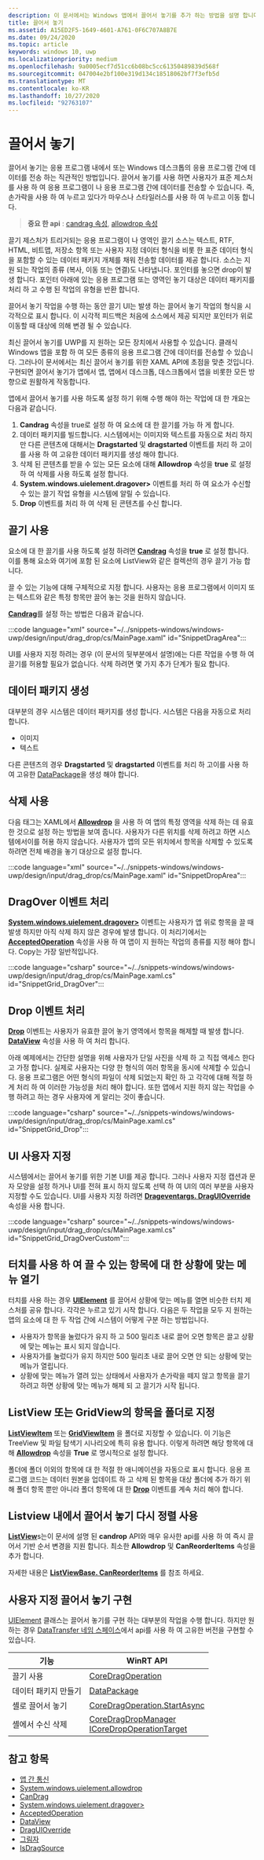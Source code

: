 ```yaml
---
description: 이 문서에서는 Windows 앱에서 끌어서 놓기를 추가 하는 방법을 설명 합니다.
title: 끌어서 놓기
ms.assetid: A15ED2F5-1649-4601-A761-0F6C707A8B7E
ms.date: 09/24/2020
ms.topic: article
keywords: windows 10, uwp
ms.localizationpriority: medium
ms.openlocfilehash: 9a0005ecf7d51cc6b08bc5cc61350489839d568f
ms.sourcegitcommit: 047004e2bf100e319d134c18518062bf7f3efb5d
ms.translationtype: MT
ms.contentlocale: ko-KR
ms.lasthandoff: 10/27/2020
ms.locfileid: "92763107"
---
```

# <a name="drag-and-drop"></a>끌어서 놓기

끌어서 놓기는 응용 프로그램 내에서 또는 Windows 데스크톱의 응용 프로그램 간에 데이터를 전송 하는 직관적인 방법입니다. 끌어서 놓기를 사용 하면 사용자가 표준 제스처를 사용 하 여 응용 프로그램이 나 응용 프로그램 간에 데이터를 전송할 수 있습니다. 즉, 손가락을 사용 하 여 누르고 있다가 마우스나 스타일러스를 사용 하 여 누르고 이동 합니다.

> **중요 한 api** : [candrag 속성](/uwp/api/windows.ui.xaml.uielement.candrag), [allowdrop 속성](/uwp/api/windows.ui.xaml.uielement.allowdrop) 

끌기 제스처가 트리거되는 응용 프로그램이 나 영역인 끌기 소스는 텍스트, RTF, HTML, 비트맵, 저장소 항목 또는 사용자 지정 데이터 형식을 비롯 한 표준 데이터 형식을 포함할 수 있는 데이터 패키지 개체를 채워 전송할 데이터를 제공 합니다. 소스는 지원 되는 작업의 종류 (복사, 이동 또는 연결)도 나타냅니다. 포인터를 놓으면 drop이 발생 합니다. 포인터 아래에 있는 응용 프로그램 또는 영역인 놓기 대상은 데이터 패키지를 처리 하 고 수행 된 작업의 유형을 반환 합니다.

끌어서 놓기 작업을 수행 하는 동안 끌기 UI는 발생 하는 끌어서 놓기 작업의 형식을 시각적으로 표시 합니다. 이 시각적 피드백은 처음에 소스에서 제공 되지만 포인터가 위로 이동할 때 대상에 의해 변경 될 수 있습니다.

최신 끌어서 놓기를 UWP를 지 원하는 모든 장치에서 사용할 수 있습니다. 클래식 Windows 앱을 포함 하 여 모든 종류의 응용 프로그램 간에 데이터를 전송할 수 있습니다. 그러나이 문서에서는 최신 끌어서 놓기를 위한 XAML API에 초점을 맞춘 것입니다. 구현되면 끌어서 놓기가 앱에서 앱, 앱에서 데스크톱, 데스크톱에서 앱을 비롯한 모든 방향으로 원활하게 작동합니다.

앱에서 끌어서 놓기를 사용 하도록 설정 하기 위해 수행 해야 하는 작업에 대 한 개요는 다음과 같습니다.

1. **Candrag** 속성을 true로 설정 하 여 요소에 대 한 끌기를 가능 하 게 합니다.  
2. 데이터 패키지를 빌드합니다. 시스템에서는 이미지와 텍스트를 자동으로 처리 하지만 다른 콘텐츠에 대해서는 **Dragstarted** 및 **dragstarted** 이벤트를 처리 하 고이를 사용 하 여 고유한 데이터 패키지를 생성 해야 합니다. 
3. 삭제 된 콘텐츠를 받을 수 있는 모든 요소에 대해 **Allowdrop** 속성을 **true** 로 설정 하 여 삭제를 사용 하도록 설정 합니다. 
4. **System.windows.uielement.dragover>** 이벤트를 처리 하 여 요소가 수신할 수 있는 끌기 작업 유형을 시스템에 알릴 수 있습니다. 
5. **Drop** 이벤트를 처리 하 여 삭제 된 콘텐츠를 수신 합니다. 



## <a name="enable-dragging"></a>끌기 사용

요소에 대 한 끌기를 사용 하도록 설정 하려면 [**Candrag**](/uwp/api/windows.ui.xaml.uielement.candrag) 속성을 **true** 로 설정 합니다. 이를 통해 요소와 여기에 포함 된 요소에 ListView와 같은 컬렉션의 경우 끌기 가능 합니다.

끌 수 있는 기능에 대해 구체적으로 지정 합니다. 사용자는 응용 프로그램에서 이미지 또는 텍스트와 같은 특정 항목만 끌어 놓는 것을 원하지 않습니다. 

[**Candrag**](/uwp/api/windows.ui.xaml.uielement.candrag)를 설정 하는 방법은 다음과 같습니다.

:::code language="xml" source="~/../snippets-windows/windows-uwp/design/input/drag_drop/cs/MainPage.xaml" id="SnippetDragArea":::

UI를 사용자 지정 하려는 경우 (이 문서의 뒷부분에서 설명)에는 다른 작업을 수행 하 여 끌기를 허용할 필요가 없습니다. 삭제 하려면 몇 가지 추가 단계가 필요 합니다.

## <a name="construct-a-data-package"></a>데이터 패키지 생성 

대부분의 경우 시스템은 데이터 패키지를 생성 합니다. 시스템은 다음을 자동으로 처리 합니다.
* 이미지
* 텍스트 

다른 콘텐츠의 경우 **Dragstarted** 및 **dragstarted** 이벤트를 처리 하 고이를 사용 하 여 고유한 [DataPackage](/uwp/api/windows.applicationmodel.datatransfer.datapackage)을 생성 해야 합니다.

## <a name="enable-dropping"></a>삭제 사용

다음 태그는 XAML에서 [**Allowdrop**](/uwp/api/windows.ui.xaml.uielement.allowdrop) 을 사용 하 여 앱의 특정 영역을 삭제 하는 데 유효한 것으로 설정 하는 방법을 보여 줍니다. 사용자가 다른 위치를 삭제 하려고 하면 시스템에서이를 허용 하지 않습니다. 사용자가 앱의 모든 위치에서 항목을 삭제할 수 있도록 하려면 전체 배경을 놓기 대상으로 설정 합니다.

:::code language="xml" source="~/../snippets-windows/windows-uwp/design/input/drag_drop/cs/MainPage.xaml" id="SnippetDropArea":::


## <a name="handle-the-dragover-event"></a>DragOver 이벤트 처리

[**System.windows.uielement.dragover>**](/uwp/api/windows.ui.xaml.uielement.dragover) 이벤트는 사용자가 앱 위로 항목을 끌 때 발생 하지만 아직 삭제 하지 않은 경우에 발생 합니다. 이 처리기에서는 [**AcceptedOperation**](/uwp/api/windows.ui.xaml.drageventargs.acceptedoperation) 속성을 사용 하 여 앱이 지 원하는 작업의 종류를 지정 해야 합니다. Copy는 가장 일반적입니다.

:::code language="csharp" source="~/../snippets-windows/windows-uwp/design/input/drag_drop/cs/MainPage.xaml.cs" id="SnippetGrid_DragOver":::

## <a name="process-the-drop-event"></a>Drop 이벤트 처리

[**Drop**](/uwp/api/windows.ui.xaml.uielement.drop) 이벤트는 사용자가 유효한 끌어 놓기 영역에서 항목을 해제할 때 발생 합니다. [**DataView**](/uwp/api/windows.ui.xaml.drageventargs.dataview) 속성을 사용 하 여 처리 합니다.

아래 예제에서는 간단한 설명을 위해 사용자가 단일 사진을 삭제 하 고 직접 액세스 한다고 가정 합니다. 실제로 사용자는 다양 한 형식의 여러 항목을 동시에 삭제할 수 있습니다. 응용 프로그램은 어떤 형식의 파일이 삭제 되었는지 확인 하 고 각각에 대해 적절 하 게 처리 하 여 이러한 가능성을 처리 해야 합니다. 또한 앱에서 지원 하지 않는 작업을 수행 하려고 하는 경우 사용자에 게 알리는 것이 좋습니다.

:::code language="csharp" source="~/../snippets-windows/windows-uwp/design/input/drag_drop/cs/MainPage.xaml.cs" id="SnippetGrid_Drop":::

## <a name="customize-the-ui"></a>UI 사용자 지정

시스템에서는 끌어서 놓기를 위한 기본 UI를 제공 합니다. 그러나 사용자 지정 캡션과 문자 모양을 설정 하거나 UI를 전혀 표시 하지 않도록 선택 하 여 UI의 여러 부분을 사용자 지정할 수도 있습니다. UI를 사용자 지정 하려면 [**Drageventargs. DragUIOverride**](/uwp/api/windows.ui.xaml.drageventargs.draguioverride) 속성을 사용 합니다.

:::code language="csharp" source="~/../snippets-windows/windows-uwp/design/input/drag_drop/cs/MainPage.xaml.cs" id="SnippetGrid_DragOverCustom":::

## <a name="open-a-context-menu-on-an-item-you-can-drag-with-touch"></a>터치를 사용 하 여 끌 수 있는 항목에 대 한 상황에 맞는 메뉴 열기

터치를 사용 하는 경우 [**UIElement**](/uwp/api/Windows.UI.Xaml.UIElement) 를 끌어서 상황에 맞는 메뉴를 열면 비슷한 터치 제스처를 공유 합니다. 각각은 누르고 있기 시작 합니다. 다음은 두 작업을 모두 지 원하는 앱의 요소에 대 한 두 작업 간에 시스템이 어떻게 구분 하는 방법입니다. 

* 사용자가 항목을 눌렀다가 유지 하 고 500 밀리초 내로 끌어 오면 항목은 끌고 상황에 맞는 메뉴는 표시 되지 않습니다. 
* 사용자가를 눌렀다가 유지 하지만 500 밀리초 내로 끌어 오면 안 되는 상황에 맞는 메뉴가 열립니다. 
* 상황에 맞는 메뉴가 열려 있는 상태에서 사용자가 손가락을 떼지 않고 항목을 끌기 하려고 하면 상황에 맞는 메뉴가 해제 되 고 끌기가 시작 됩니다.

## <a name="designate-an-item-in-a-listview-or-gridview-as-a-folder"></a>ListView 또는 GridView의 항목을 폴더로 지정

[**ListViewItem**](/uwp/api/Windows.UI.Xaml.Controls.ListViewItem) 또는 [**GridViewItem**](/uwp/api/Windows.UI.Xaml.Controls.GridViewItem) 을 폴더로 지정할 수 있습니다. 이 기능은 TreeView 및 파일 탐색기 시나리오에 특히 유용 합니다. 이렇게 하려면 해당 항목에 대해 [**Allowdrop**](/uwp/api/windows.ui.xaml.uielement.allowdrop) 속성을 **True** 로 명시적으로 설정 합니다. 

폴더에 폴더 이외의 항목에 대 한 적절 한 애니메이션을 자동으로 표시 합니다. 응용 프로그램 코드는 데이터 원본을 업데이트 하 고 삭제 된 항목을 대상 폴더에 추가 하기 위해 폴더 항목 뿐만 아니라 폴더 항목에 대 한 [**Drop**](/uwp/api/windows.ui.xaml.uielement.drop) 이벤트를 계속 처리 해야 합니다.

## <a name="enable-drag-and-drop-reordering-within-listviews"></a>Listview 내에서 끌어서 놓기 다시 정렬 사용

[**ListView**](/uwp/api/Windows.UI.Xaml.Controls.ListView)s는이 문서에 설명 된 **candrop** API와 매우 유사한 api를 사용 하 여 즉시 끌어서 기반 순서 변경을 지원 합니다. 최소한 **Allowdrop** 및 **CanReorderItems** 속성을 추가 합니다.

자세한 내용은 [**ListViewBase. CanReorderItems**](/uwp/api/windows.ui.xaml.controls.listviewbase.canreorderitems) 를 참조 하세요.

## <a name="implementing-custom-drag-and-drop"></a>사용자 지정 끌어서 놓기 구현

[UIElement](/uwp/api/windows.ui.xaml.uielement) 클래스는 끌어서 놓기를 구현 하는 대부분의 작업을 수행 합니다. 하지만 원하는 경우 [DataTransfer 네임 스페이스](/uwp/api/windows.applicationmodel.datatransfer.dragdrop.core)에서 api를 사용 하 여 고유한 버전을 구현할 수 있습니다.

| 기능 | WinRT API |
| --- | --- |
|  끌기 사용 | [CoreDragOperation](/uwp/api/windows.applicationmodel.datatransfer.dragdrop.core.coredragoperation)  |
|  데이터 패키지 만들기 | [DataPackage](/uwp/api/windows.applicationmodel.datatransfer.datapackage)  |
| 셸로 끌어서 놓기  | [CoreDragOperation.StartAsync](/uwp/api/windows.applicationmodel.datatransfer.dragdrop.core.coredragoperation)  |
| 셸에서 수신 삭제  | [CoreDragDropManager](/uwp/api/windows.applicationmodel.datatransfer.dragdrop.core.coredragdropmanager)<br/>[ICoreDropOperationTarget](/uwp/api/windows.applicationmodel.datatransfer.dragdrop.core.icoredropoperationtarget)    |



## <a name="see-also"></a>참고 항목

* [앱 간 통신](index.md)
* [System.windows.uielement.allowdrop](/uwp/api/windows.ui.xaml.uielement.allowdrop)
* [CanDrag](/uwp/api/windows.ui.xaml.uielement.candrag)
* [System.windows.uielement.dragover>](/uwp/api/windows.ui.xaml.uielement.dragover)
* [AcceptedOperation](/uwp/api/windows.ui.xaml.drageventargs.acceptedoperation)
* [DataView](/uwp/api/windows.ui.xaml.drageventargs.dataview)
* [DragUIOverride](/uwp/api/windows.ui.xaml.drageventargs.draguioverride)
* [그림자](/uwp/api/windows.ui.xaml.uielement.drop)
* [IsDragSource](/uwp/api/windows.ui.xaml.controls.listviewbase.isdragsource)
